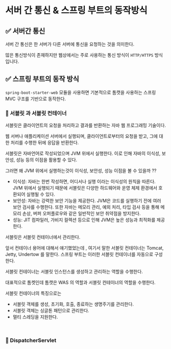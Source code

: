 # 서버 간 통신 & 스프링 부트의 동작방식



## ✅ 서버간 통신



서버 간 통신은 한 서버가 다른 서버에 통신을 요청하는 것을 의미한다.

많은 통신방식이 존재하지만 웹상에서는 주로 사용하는 통신 방식이 `HTTP/HTTPS` 방식입니다.



## ✅ 스프링 부트의 동작 방식

`spring-boot-starter-web` 모듈을 사용하면 기본적으로 톰캣을 사용하는 스프링 MVC 구조를 기반으로 동작한다.



### 📌 서블릿 과 서블릿 컨테이너

서블릿은 클라이언트의 요청을 처리하고 결과를 반환하는 자바 웹 프로그래밍 기술이다.

웹 서버나 애플리케이션 서버에서 실행되며, 클라이언트로부터의 요청을 받고, 그에 대한 처리를 수행한 뒤에 응답을 반환한다.

서블릿은 자바언어로 작성되었으며 JVM 위에서 실행한다. 이로 인해 자바의 이식성, 보안성, 성능 등의 이점을 활용할 수 있다.&#x20;

그러면 왜 JVM 위에서 실행하는것이 이식성, 보안성, 성능 이점을 볼 수 있을까 ??

* 이식성: 자바는 한번 작성하면, 어디서나 실행 이라는 이식성의 원칙을 따른다. JVM 위에서 실행되기 때문에 서블릿은 다양한 하드웨어와 운영 체제 환경에서 호환되어 실행될 수 있다.
* 보안성: 자바는 강력한 보안 기능을 제공한다. JVM은 코드를 실행하기 전에 여러 보안 검사를 수행한다. 또한 자바는 메모리 관리, 예외 처리, 타입 검사 등을 통해 메모리 손상, 버퍼 오퍼플로우와 같은 일반적인 보안 취약점을 방지한다.
* 성능: JIT 컴파일러, 가비지 컬렉션 등으로 인해 JVM은 높은 성능과 최적화를 제공한다.

서블릿은 서블릿 컨테이너에서 관리한다.&#x20;

앞서 컨테이너 용어에 대해서 얘기했었는데 , 여기서 말한 서블릿 컨테이너는 Tomcat, Jetty, Undertow 를 말한다. 스프링 부트는 이러한 서블릿 컨테이너를 자동으로 구성한다.

서블릿 컨테이너는 서블릿 인스턴스를 생성하고 관리하는 역할을 수행한다.

대표적으로 톰켓인데 톰캣은 WAS 의 역할과 서블릿 컨테이너의 역할을 수행한다.&#x20;

서블릿 컨테이너의 특징으로는

* 서블릿 객체를 생성, 초기화, 호출, 종료하는 생명주기를 관리한다.
* 서블릿 객체는 싱글톤 패턴으로 관리한다.
* 멀티 스레딩을 지원한다.

<figure><img src="../.gitbook/assets/스크린샷 2023-11-25 오전 9.04.55.png" alt=""><figcaption></figcaption></figure>

### 📌 DispatcherServlet

